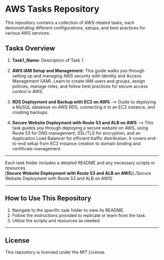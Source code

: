 # AWS Tasks Repository

This repository contains a collection of AWS-related tasks, each demonstrating different configurations, setups, and best practices for various AWS services.

## Tasks Overview

1. **Task1_Name:** Description of Task 1.<br><br>
2. **AWS IAM Setup and Management:** This guide walks you through setting up and managing AWS security with Identity and Access Management (IAM). Learn to create IAM users and groups, assign policies, manage roles, and follow best practices for secure access control in AWS.<br><br>
3. **RDS Deployment and Backup with EC2 on AWS** --> Guide to deploying a MySQL database on AWS RDS, connecting it to an EC2 instance, and creating backups.<br><br>
4. **Secure Website Deployment with Route 53 and ALB on AWS** --> This task guides you through deploying a secure website on AWS, using Route 53 for DNS management, SSL/TLS for encryption, and an Application Load Balancer for efficient traffic distribution. It covers end-to-end setup from EC2 instance creation to domain binding and certificate management.

---

Each task folder includes a detailed README and any necessary scripts or resources.<br>
[**Secure Website Deployment with Route 53 and ALB on AWS**](./Secure Website Deployment with Route 53 and ALB on AWS)

---

## How to Use This Repository

1. Navigate to the specific task folder to view its README.
2. Follow the instructions provided to replicate or learn from the task.
3. Utilize the scripts and resources as needed.

---

## License

This repository is licensed under the MIT License.
